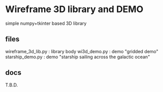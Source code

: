 # Wireframe 3D library and DEMO
simple numpy+tkinter based 3D library

## files
wireframe_3d_lib.py : library body
wi3d_demo.py : demo  "gridded demo"
starship_demo.py : demo  "starship sailing across the galactic ocean"

## docs
T.B.D.
